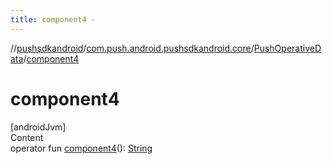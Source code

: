 ```yaml
---
title: component4 -
---
```

//[pushsdkandroid](../../index.md)/[com.push.android.pushsdkandroid.core](../index.md)/[PushOperativeData](index.md)/[component4](component4.md)



# component4  
[androidJvm]  
Content  
operator fun [component4](component4.md)(): [String](https://kotlinlang.org/api/latest/jvm/stdlib/kotlin/-string/index.html)  



